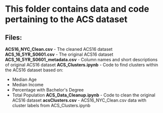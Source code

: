 # This folder contains data and code pertaining to the ACS dataset

## Files:
<b>ACS16_NYC_Clean.csv</b> - The cleaned ACS16 dataset
<b>ACS_16_5YR_S0601.csv</b> - The original ACS16 dataset
<b>ACS_16_5YR_S0601_metadata.csv</b> - Column names and short descriptions of original ACS16 dataset
<b>ACS_Clusters.ipynb</b> - Code to find clusters within the ACS16 dataset based on:
 - Median Age
 - Median Income
 - Percentage with Bachelor's Degree
 - Total Population
<b>ACS_Data_Cleanup.ipynb</b> - Code to clean the original ACS16 dataset
<b>acsClusters.csv</b> - ACS16_NYC_Clean.csv data with cluster labels from ACS_Clusters.ipynb
